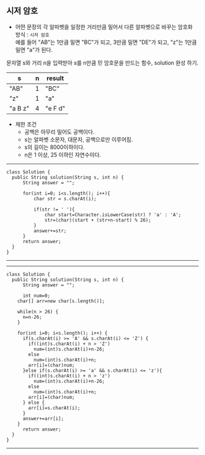 ## 시저 암호

- 어떤 문장의 각 알파벳을 일정한 거리만큼 밀어서 다른 알파벳으로 바꾸는 암호화 방식 : `시저 암호`<br>
예를 들어 "AB"는 1만큼 밀면 "BC"가 되고, 3만큼 밀면 "DE"가 되고, "z"는 1만큼 밀면 "a"가 된다.

문자열 s와 거리 n을 입력받아 s를 n만큼 민 암호문을 만드는 함수, solution 완성 하기.

|s|n|result|
|--|--|--|
|"AB"|1|"BC"|
|"z"|1|"a"|
|"a B z"|4|"e F d"|

- 제한 조건
  - 공백은 아무리 밀어도 공백이다.
  - s는 알파벳 소문자, 대문자, 공백으로만 이루어짐.
  - s의 길이는 8000이하이다.
  - n은 1 이상, 25 이하인 자연수이다.

---

    class Solution {
      public String solution(String s, int n) {
          String answer = "";

          for(int i=0; i<s.length(); i++){
              char str = s.charAt(i);

              if(str != ' '){
                  char start=Character.isLowerCase(str) ? 'a' : 'A';
                  str=(char)(start + (str+n-start) % 26);
              }
              answer+=str;
          }
          return answer;
      }
    }

---

---

    class Solution {
      public String solution(String s, int n) {
          String answer = "";

          int num=0;
        char[] arr=new char[s.length()];

        while(n > 26) {
          n=n-26;
        }

        for(int i=0; i<s.length(); i++) {
          if(s.charAt(i) >= 'A' && s.charAt(i) <= 'Z') {
            if((int)s.charAt(i) + n > 'Z')
              num=(int)s.charAt(i)+n-26;
            else
              num=(int)s.charAt(i)+n;
            arr[i]=(char)num;
          }else if(s.charAt(i) >= 'a' && s.charAt(i) <= 'z'){
            if((int)s.charAt(i) + n > 'z')
              num=(int)s.charAt(i)+n-26;
            else
              num=(int)s.charAt(i)+n;
            arr[i]=(char)num;
          } else {
            arr[i]=s.charAt(i);
          }
          answer+=arr[i];
        }
          return answer;
      }
    }

---
